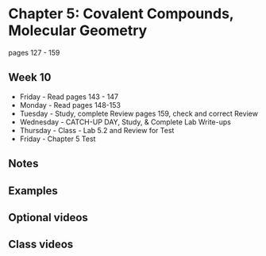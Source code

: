 # Chapter 5:  Covalent Compounds, Molecular Geometry

pages 127 - 159

## Week 10

- Friday - Read pages 143 - 147
- Monday - Read pages 148-153
- Tuesday - Study, complete Review pages 159, check and correct Review
- Wednesday - CATCH-UP DAY, Study, & Complete Lab Write-ups
- Thursday - Class - Lab 5.2 and Review for Test
- Friday - Chapter 5 Test 

## Notes


## Examples


## Optional videos


## Class videos
